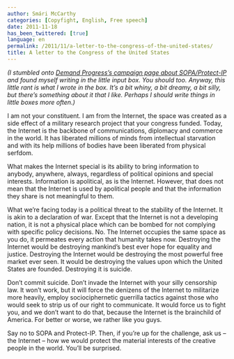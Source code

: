 ```yaml
---
author: Smári McCarthy
categories: [Copyfight, English, Free speech]
date: 2011-11-18
has_been_twittered: [true]
language: en
permalink: /2011/11/a-letter-to-the-congress-of-the-united-states/
title: A letter to the Congress of the United States
---
```

<p class="wp-flattr-button">
  <a class="FlattrButton" style="display:none;" href="http://www.smarimccarthy.is/2011/11/a-letter-to-the-congress-of-the-united-states/" title="A letter to the Congress of the United States" rev="flattr;uid:smarimc;language:en_GB;category:text;button:compact;">(I stumbled onto Demand Progress's campaign page about SOPA/Protect-IP and found myself writing in the little input box. You should too. Anyway, this little rant is what I wrote in the box. It's a bit whiny, a bit dreamy, a bit silly, but there's something about it that I like. Perhaps I should write things in little boxes more often.) I am not your constituent. I am from the Internet, the space was created as a side effect of a military research project that your congress funded. Today, the Internet is the backbone of communications, diplomacy and commerce in the world. It has liberated millions of minds from intellectual starvation and with its help millions of bodies have been liberated from physical serfdom. What makes the Internet special is its ability to bring information to anybody, anywhere, always, regardless of political opinions and special interests. Information is apolitical, as is the Internet. However, that does not mean that the Internet is used by apolitical people and that the informa</a>
</p>

*(I stumbled onto [Demand Progress&#8217;s campaign page about SOPA/Protect-IP][1] and found myself writing in the little input box. You should too. Anyway, this little rant is what I wrote in the box. It&#8217;s a bit whiny, a bit dreamy, a bit silly, but there&#8217;s something about it that I like. Perhaps I should write things in little boxes more often.)*

I am not your constituent. I am from the Internet, the space was created as a side effect of a military research project that your congress funded. Today, the Internet is the backbone of communications, diplomacy and commerce in the world. It has liberated millions of minds from intellectual starvation and with its help millions of bodies have been liberated from physical serfdom.

What makes the Internet special is its ability to bring information to anybody, anywhere, always, regardless of political opinions and special interests. Information is apolitical, as is the Internet. However, that does not mean that the Internet is used by apolitical people and that the information they share is not meaningful to them.

What we&#8217;re facing today is a political threat to the stability of the Internet. It is akin to a declaration of war. Except that the Internet is not a developing nation, it is not a physical place which can be bombed for not complying with specific policy decisions. No. The Internet occupies the same space as you do, it permeates every action that humanity takes now. Destroying the Internet would be destroying mankind&#8217;s best ever hope for equality and justice. Destroying the Internet would be destroying the most powerful free market ever seen. It would be destroying the values upon which the United States are founded. Destroying it is suicide.

Don&#8217;t commit suicide. Don&#8217;t invade the Internet with your silly censorship law. It won&#8217;t work, but it will force the denizens of the Internet to militarize more heavily, employ sociociphernetic guerrilla tactics against those who would seek to strip us of our right to communicate. It would force us to fight you, and we don&#8217;t want to do that, because the Internet is the brainchild of America. For better or worse, we rather like you guys.

Say no to SOPA and Protect-IP. Then, if you&#8217;re up for the challenge, ask us &#8211; the Internet &#8211; how we would protect the material interests of the creative people in the world. You&#8217;ll be surprised.

 [1]: https://act.demandprogress.org/sign/pelosi/
